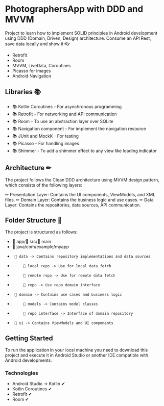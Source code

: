 # PhotographersApp with DDD and MVVM

Project to learn how to implement SOLID principles in Android development using DDD (Domain, Driven, Design) architecture. Consume an API Rest, save data locally and show it 👓

* Retrofit
* Room
* MVVM, LiveData, Coroutines
* Picasso for images
* Android Navigation


## Libraries 📚

* 📚 Kotlin Coroutines - For asynchronous programming
* 📚 Retrofit - For networking and API communication
* 📚 Room - To use an abstraction layer over SQLite
* 📚 Navigation component - For implement the navigation resource
* 📚 JUnit and MockK - For testing
* 📚 Picasso - For handling images
* 📚 Shimmer - To add a shimmer effect to any view like loading indicator


## Architecture ✏
The project follows the Clean DDD architecture using MVVM design pattern, which consists of the following layers:

✏ Presentation Layer: Contains the UI components, ViewModels, and XML files.
✏ Domain Layer: Contains the business logic and use cases.
✏ Data Layer: Contains the repositories, data sources, API communication.


## Folder Structure 📁
The project is structured as follows:

* 📁 app/📁 src/📁 main
*  📁 java/com/example/myapp
*      📁 data -> Contains repository implementations and data sources
*          📁 local repo -> Use for local data fetch
*          📁 remote repo -> Use for remote data fetch
*          📁 repo -> Use repo domain interface
*      📁 domain -> Contains use cases and business logic
*          📁 models -> Contains model classes
*          📁 repo interface -> Interface of domain repository
*      📁 ui -> Contains ViewModels and UI components

## Getting Started

To run the application in your local machine you need to download this project and execute it in Android Studio or another IDE compatible with Android developments.

### Technologies

* Android Studio → Kotlin ✔
* Kotlin Coroutines ✔
* Retrofit ✔
* Room ✔
